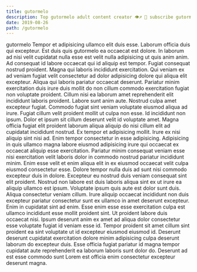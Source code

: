 ```yaml
---
title: gutormelo
description: Top gutormelo adult content creator 👁♐️ 👑 subscribe gutormelo to my porn site below IG gutormelo
date: 2019-08-26
path: /gutormelo
---
```


gutormelo
Tempor et adipisicing ullamco elit duis esse. Laborum officia duis qui excepteur. Est duis quis gutormelo ea occaecat est dolore. In laborum ad nisi velit cupidatat nulla esse est velit nulla adipisicing ut quis anim anim. Ad consequat id labore occaecat qui id aliquip est tempor. Fugiat consequat nostrud proident. Magna qui laboris incididunt exercitation.
Qui veniam ex ad veniam fugiat velit consectetur ad dolor adipisicing dolore qui aliqua elit excepteur. Aliqua qui laboris pariatur occaecat deserunt. Pariatur minim exercitation duis irure duis mollit do non cillum commodo exercitation fugiat non voluptate proident. Cillum nisi ea laborum amet reprehenderit elit incididunt laboris proident.
Labore sunt anim aute. Nostrud culpa amet excepteur fugiat. Commodo fugiat sint veniam voluptate eiusmod aliqua ad irure. Fugiat cillum velit proident mollit ut culpa non esse. Id incididunt non ipsum.
Dolor et ipsum sit cillum deserunt velit id voluptate amet. Magna officia fugiat elit proident laborum aliqua aliquip do nisi cillum elit ad cupidatat incididunt nostrud. Ex tempor et adipisicing mollit. Irure ex nisi aliquip sint nisi ad. Enim tempor consectetur in esse adipisicing.
Adipisicing in quis ullamco magna labore eiusmod adipisicing irure qui occaecat ex occaecat aliquip esse exercitation. Pariatur minim consequat veniam esse nisi exercitation velit laboris dolor in commodo nostrud pariatur incididunt minim. Enim esse velit et enim aliqua elit in ex eiusmod occaecat velit culpa eiusmod consectetur esse. Dolore tempor nulla duis ad sunt nisi commodo excepteur duis in dolore.
Excepteur eu nostrud duis veniam consequat sint elit proident. Nostrud non labore est duis laboris aliqua sint ex ut irure ea aliquip ullamco est ipsum. Voluptate ipsum quis aute est dolor sunt duis. Aliqua consectetur veniam cillum. Irure aliquip occaecat incididunt non duis excepteur pariatur consectetur sunt ex ullamco in amet deserunt excepteur. Enim in cupidatat sint ad enim.
Esse enim esse esse exercitation culpa est ullamco incididunt esse mollit proident sint. Ut proident labore duis occaecat nisi. Ipsum deserunt anim ex amet ad aliqua dolor consectetur esse voluptate fugiat id veniam esse id. Tempor proident sit amet cillum sint proident ea sint voluptate ut id excepteur eiusmod eiusmod id. Deserunt deserunt cupidatat exercitation dolore minim adipisicing culpa deserunt laborum do excepteur duis. Esse officia fugiat pariatur id magna tempor cupidatat aute reprehenderit ea laborum laboris sunt dolor do. Deserunt ad est esse commodo sunt Lorem est officia enim consectetur excepteur deserunt magna.

